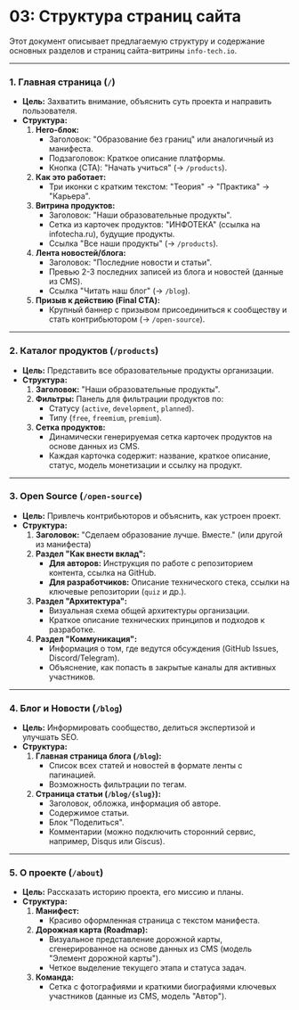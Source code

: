# 03: Структура страниц сайта

Этот документ описывает предлагаемую структуру и содержание основных разделов и страниц сайта-витрины `info-tech.io`.

---

### 1. Главная страница (`/`)

*   **Цель:** Захватить внимание, объяснить суть проекта и направить пользователя.
*   **Структура:**
    1.  **Hero-блок:**
        *   Заголовок: "Образование без границ" или аналогичный из манифеста.
        *   Подзаголовок: Краткое описание платформы.
        *   Кнопка (CTA): "Начать учиться" (-> `/products`).
    2.  **Как это работает:**
        *   Три иконки с кратким текстом: "Теория" -> "Практика" -> "Карьера".
    3.  **Витрина продуктов:**
        *   Заголовок: "Наши образовательные продукты".
        *   Сетка из карточек продуктов: "ИНФОТЕКА" (ссылка на infotecha.ru), будущие продукты.
        *   Ссылка "Все наши продукты" (-> `/products`).
    4.  **Лента новостей/блога:**
        *   Заголовок: "Последние новости и статьи".
        *   Превью 2-3 последних записей из блога и новостей (данные из CMS).
        *   Ссылка "Читать наш блог" (-> `/blog`).
    5.  **Призыв к действию (Final CTA):**
        *   Крупный баннер с призывом присоединиться к сообществу и стать контрибьютором (-> `/open-source`).

---

### 2. Каталог продуктов (`/products`)

*   **Цель:** Представить все образовательные продукты организации.
*   **Структура:**
    1.  **Заголовок:** "Наши образовательные продукты".
    2.  **Фильтры:** Панель для фильтрации продуктов по:
        *   Статусу (`active`, `development`, `planned`).
        *   Типу (`free`, `freemium`, `premium`).
    3.  **Сетка продуктов:**
        *   Динамически генерируемая сетка карточек продуктов на основе данных из CMS.
        *   Каждая карточка содержит: название, краткое описание, статус, модель монетизации и ссылку на продукт.

---

### 3. Open Source (`/open-source`)

*   **Цель:** Привлечь контрибьюторов и объяснить, как устроен проект.
*   **Структура:**
    1.  **Заголовок:** "Сделаем образование лучше. Вместе." (или другой из манифеста)
    2.  **Раздел "Как внести вклад":**
        *   **Для авторов:** Инструкция по работе с репозиторием контента, ссылка на GitHub.
        *   **Для разработчиков:** Описание технического стека, ссылки на ключевые репозитории (`quiz` и др.).
    3.  **Раздел "Архитектура":**
        *   Визуальная схема общей архитектуры организации.
        *   Краткое описание технических принципов и подходов к разработке.
    4.  **Раздел "Коммуникация":**
        *   Информация о том, где ведутся обсуждения (GitHub Issues, Discord/Telegram).
        *   Объяснение, как попасть в закрытые каналы для активных участников.

---

### 4. Блог и Новости (`/blog`)

*   **Цель:** Информировать сообщество, делиться экспертизой и улучшать SEO.
*   **Структура:**
    1.  **Главная страница блога (`/blog`):**
        *   Список всех статей и новостей в формате ленты с пагинацией.
        *   Возможность фильтрации по тегам.
    2.  **Страница статьи (`/blog/{slug}`):**
        *   Заголовок, обложка, информация об авторе.
        *   Содержимое статьи.
        *   Блок "Поделиться".
        *   Комментарии (можно подключить сторонний сервис, например, Disqus или Giscus).

---

### 5. О проекте (`/about`)

*   **Цель:** Рассказать историю проекта, его миссию и планы.
*   **Структура:**
    1.  **Манифест:**
        *   Красиво оформленная страница с текстом манифеста.
    2.  **Дорожная карта (Roadmap):**
        *   Визуальное представление дорожной карты, сгенерированное на основе данных из CMS (модель "Элемент дорожной карты").
        *   Четкое выделение текущего этапа и статуса задач.
    3.  **Команда:**
        *   Сетка с фотографиями и краткими биографиями ключевых участников (данные из CMS, модель "Автор").
